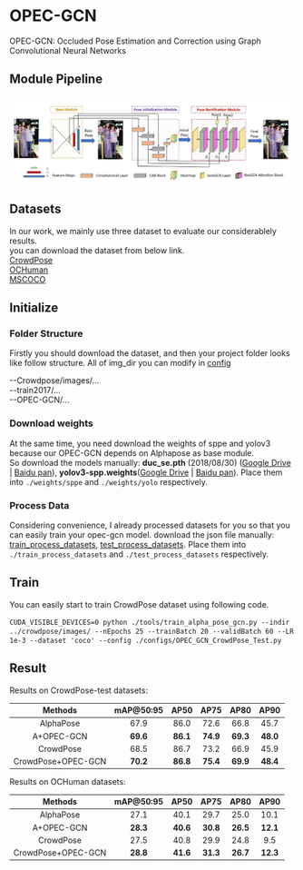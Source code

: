 # OPEC-GCN
OPEC-GCN: Occluded Pose Estimation and Correction using Graph Convolutional Neural Networks  

## Module Pipeline
![Pipeline](show_img/pipeline.png)

## Datasets
In our work, we mainly use three dataset to evaluate our considerablely results.   
you can download the dataset from below link.  
[CrowdPose](https://github.com/Jeff-sjtu/CrowdPose)  
[OCHuman](https://cg.cs.tsinghua.edu.cn/dataset/form.html?dataset=ochuman)  
[MSCOCO](http://images.cocodataset.org/zips/train2017.zip)  

## Initialize
### Folder Structure
Firstly you should download the dataset, and then your project folder looks like follow structure. All of img_dir you can modify in [config](configs/OPEC_GCN_CrowdPose_Test.py)  

--Crowdpose/images/...  
--train2017/...  
--OPEC-GCN/...  
### Download weights
At the same time, you need download the weights of sppe and yolov3 because our OPEC-GCN depends on Alphapose as base module.  
So download the models manually: **duc_se.pth** (2018/08/30) ([Google Drive]( https://drive.google.com/open?id=1OPORTWB2cwd5YTVBX-NE8fsauZJWsrtW) | [Baidu pan](https://pan.baidu.com/s/15jbRNKuslzm5wRSgUVytrA)), **yolov3-spp.weights**([Google Drive](https://drive.google.com/open?id=1D47msNOOiJKvPOXlnpyzdKA3k6E97NTC) | [Baidu pan](https://pan.baidu.com/s/1Zb2REEIk8tcahDa8KacPNA)). Place them into `./weights/sppe` and `./weights/yolo` respectively.

### Process Data
Considering convenience, I already processed datasets for you so that you can easily train your opec-gcn model.
download the json file manually: [train_process_datasets]( https://drive.google.com/open?id=1OPORTWB2cwd5YTVBX-NE8fsauZJWsrtW), [test_process_datasets](https://drive.google.com/open?id=1D47msNOOiJKvPOXlnpyzdKA3k6E97NTC). Place them into `./train_process_datasets` and `./test_process_datasets` respectively.

## Train
You can easily start to train CrowdPose dataset using following code.
```
CUDA_VISIBLE_DEVICES=0 python ./tools/train_alpha_pose_gcn.py --indir ../crowdpose/images/ --nEpochs 25 --trainBatch 20 --validBatch 60 --LR 1e-3 --dataset 'coco' --config ./configs/OPEC_GCN_CrowdPose_Test.py
```
## Result
Results on CrowdPose-test datasets: 


Methods |mAP@50:95|AP50|AP75|AP80| AP90 
:--------------:|:--:|:--:|:--: |:--:  |:--:  
AlphaPose| 67.9 |86.0 | 72.6| 66.8 | 45.7  
A+OPEC-GCN| **69.6** | **86.1** | **74.9** | **69.3**  | **48.0**   
CrowdPose| 68.5 | 86.7 | 73.2| 66.9 |  45.9  
CrowdPose+OPEC-GCN| **70.2** | **86.8**| **75.4** | **69.9**  | **48.4**     

 

Results on OCHuman datasets:  

Methods |mAP@50:95|AP50|AP75|AP80| AP90    
:--------------:|:--:|:--:|:--: |:--:  |:--:    
AlphaPose| 27.1 |40.1 |29.7| 25.0| 10.1    
A+OPEC-GCN| **28.3** | **40.6** | **30.8** | **26.5**  | **12.1**    
CrowdPose| 27.5 | 40.8 |29.9| 24.8| 9.5    
CrowdPose+OPEC-GCN| **28.8** | **41.6**| **31.3** | **26.7**  | **12.3**     


